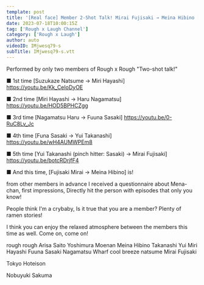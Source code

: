 ```yaml
---
template: post
title: '[Real face] Member 2-Shot Talk! Mirai Fujisaki → Meina Hibino [Ramen]'
date: 2023-07-18T10:00:15Z
tag: ['Rough x Laugh Channel']
category: ['Rough x Laugh']
author: auto 
videoID: IMjwesq79-s
subTitle: IMjwesq79-s.vtt
---
```

Performed by only two members of Rough x Rough
"Two-shot talk!"

■ 1st time
[Suzukaze Natsume → Miri Hayashi]
https://youtu.be/Kk_CeIoDyOE

■ 2nd time
[Miri Hayashi → Haru Nagamatsu]
https://youtu.be/HOD5BPHCZgg

■ 3rd time
[Nagamatsu Haru → Fuuna Sasaki]
https://youtu.be/0-RuC8Lv_Jc

■ 4th time
[Funa Sasaki → Yui Takanashi]
https://youtu.be/wH4AUMWPEm8

■ 5th time
[Yui Takanashi (pinch hitter: Sasaki) → Mirai Fujisaki]
https://youtu.be/botcRDrjfF4

■ And this time,
[Fujisaki Mirai → Meina Hibino]
 is!

from other members in advance
I received a questionnaire about Mena-chan,
first impressions,
Directly hit the person with episodes that only you know!

People think I'm a crybaby,
Is it true that you are a member?
Plenty of ramen stories!

I think you can enjoy the relaxed atmosphere between the members this time as well.
Come on, come on!


rough rough
Arisa Saito
Yoshimura Moenan
Meina Hibino
Takanashi Yui
Miri Hayashi
Fuuna Sasaki
Nagamatsu Wharf
cool breeze natsume
Mirai Fujisaki

Tokyo Hoteison

Nobuyuki Sakuma